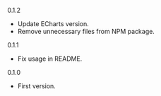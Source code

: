 0.1.2
* Update ECharts version.
* Remove unnecessary files from NPM package.

0.1.1
* Fix usage in README.

0.1.0
* First version.
